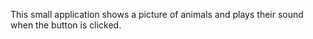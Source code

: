 This small application shows a picture of animals and plays their sound when the button is clicked.

